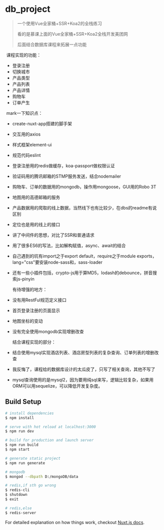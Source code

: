 # db_project

> 一个使用Vue全家桶+SSR+Koa2的全栈练习
>
> 看的是慕课上面的Vue全家桶+SSR+Koa2全栈开发美团网
>
> 后面结合数据库课程来拓展一点功能

​	课程实现的功能：

- 登录注册
- 切换城市
- 产品类型
- 产品列表
- 产品详情
- 购物车
- 订单产生

​	mark一下知识点：

- create-nuxt-app搭建的脚手架

- 交互用的axios

- 样式框架element-ui

- 规范代码eslint

- 登录注册用的redis做缓存，koa-passport做权限认证

- 验证码用的腾讯邮箱的STMP服务发送，结合nodemailer

- 购物车、订单的数据用的mongodb，操作用mongoose，GUI用的Robo 3T

- 地图用的高德邮箱的服务

- 产品数据用的爬取的线上数据，当然线下也有比较少，在dbs的readme有说区别

- 定位也是用的线上的接口

- 讲了中间件的思想，对比了SSR和普通请求

- 用了很多ES6的写法，比如解构赋值，async、await的结合

- 自己遇到的坑有import之于export default，require之于module exports，lang="css"要安装node-sass和，sass-loader

- 还有一些小插件包括，crypto-js用于算MD5，lodash的debounce，拼音搜索js-pinyin

  有待增强的地方：

- 没有用RestFul规范定义接口

- 首页登录注册的页面显示

- 地图坐标的变动

- 没有完全使用mongodb实现增删改查

  结合课程实现的部分：

- 结合使用mysql实现酒店列表、酒店房型列表的复杂查询、订单列表的增删改查

- 我反悔了，课程给的数据库设计的太瓜皮了，只写了相关查询，其他不写了

- mysql查询使用的是mysql2，因为要用纯sql来写，逻辑比较复杂，如果用ORM可以用sequelize，可以降低开发复杂度。

## Build Setup

```bash
# install dependencies
$ npm install

# serve with hot reload at localhost:3000
$ npm run dev

# build for production and launch server
$ npm run build
$ npm start

# generate static project
$ npm run generate

# mongodb
$ mongod --dbpath D:/mongoDB/data

# redis,if sth go wrong
$ redis-cli
$ shutdown
$ exit

# redis,else
$ redis-server

```

For detailed explanation on how things work, checkout [Nuxt.js docs](https://nuxtjs.org).
